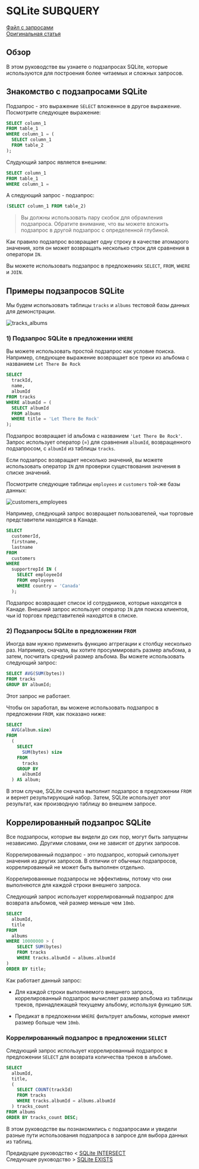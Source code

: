 # SQLite SUBQUERY ######################

[Файл с запросами][querys]   
[Оригинальная статья][origin]

[querys]: ./querys.sql
[origin]: https://www.sqlitetutorial.net/sqlite-subquery/

## Обзор ##############################

В этом руководстве вы узнаете о подзапросах SQLite, которые используются для построения более читаемых и сложных запросов.

## Знакомство с подзапросами SQLite ###

Подзапрос - это выражение `SELECT` вложенное в другое выражение. Посмотрите следующее выражение:

~~~ SQL ~~~~~~~~~~~~~~~~~~~~~~~~~~~~~~~
SELECT column_1
FROM table_1
WHERE column_1 = (
  SELECT column_1
  FROM table_2
);
~~~~~~~~~~~~~~~~~~~~~~~~~~~~~~~~~~~~~~~

Слудующий запрос является внешним:

~~~ SQL ~~~~~~~~~~~~~~~~~~~~~~~~~~~~~~~
SELECT column_1
FROM table_1
WHERE column_1 =
~~~~~~~~~~~~~~~~~~~~~~~~~~~~~~~~~~~~~~~

А следующий запрос - подзапрос:

~~~ SQL ~~~~~~~~~~~~~~~~~~~~~~~~~~~~~~~
(SELECT column_1 FROM table_2)
~~~~~~~~~~~~~~~~~~~~~~~~~~~~~~~~~~~~~~~

> Вы должны использовать пару скобок для обрамления подзапроса. Обратите внимание, что вы можете вложить подзапрос в другой подзапрос с определенной глубиной.

Как правило подзапрос возвращает одну строку в качестве атомарого значения, хотя он может возвращать несколько строк для сравнения в оператори `IN`.

Вы можете использовать подзапрос в предложениях `SELECT`, `FROM`, `WHERE` и `JOIN`.

## Примеры подзапросов SQLite #########

Мы будем использовать таблицы `tracks` и `albums` тестовой базы данных для демонстрации.

![tracks_albums][]

### 1) Подзапрос SQLite в предложении `WHERE`

Вы можете использовать простой подзапрос как условие поиска. Например, следующее выражение возвращает все треки из альбома с названием `Let There Be Rock`

~~~ SQL ~~~~~~~~~~~~~~~~~~~~~~~~~~~~~~~
SELECT 
  trackId,
  name,
  albumId
FROM tracks
WHERE albumId = (
  SELECT albumId
  FROM albums
  WHERE title = 'Let There Be Rock'
);
~~~~~~~~~~~~~~~~~~~~~~~~~~~~~~~~~~~~~~~

Подзапрос возвращает id альбома с названием `'Let There Be Rock'`. Запрос использует оператор (=) для сравнения `albumId`, возвращенного подзапросом, с `albumId` из таблицы `tracks`.

Если подзапрос возвращает несколько значений, вы можете использовать оператор `IN` для проверки существования значения в списке значений.

Посмотрите следующие таблицы `employees` и `customers` той-же базы данных:

![customers_employees][]

Например, следующий запрос возвращает пользователей, чьи торговые представители находятся в Канаде.

~~~ SQL ~~~~~~~~~~~~~~~~~~~~~~~~~~~~~~~
SELECT 
  customerId,
  firstname,
  lastname
FROM
  customers
WHERE
  supportrepId IN (
    SELECT employeeId
    FROM employees
    WHERE country = 'Canada'
  );
~~~~~~~~~~~~~~~~~~~~~~~~~~~~~~~~~~~~~~~

Подзапрос возвращает список id сотрудников, которые находятся в Канаде. Внешний запрос использует оператор `IN` для поиска клиентов, чьи id торговx представителей находятся в списке.

### 2) Подзапросы SQLite в предложении `FROM`

Иногда вам нужно применить функцию аггрегации к столбцу несколько раз. Например, сначала, вы хотите просуммировать размер альбома, а затем, посчитать средний размер альбома. Вы можете использовать следующий запрос:

~~~ SQL ~~~~~~~~~~~~~~~~~~~~~~~~~~~~~~~
SELECT AVG(SUM(bytes))
FROM tracks
GROUP BY albumId;
~~~~~~~~~~~~~~~~~~~~~~~~~~~~~~~~~~~~~~~

Этот запрос не работает.

Чтобы он заработал, вы можене использовать подзапрос в предложении `FROM`, как показано ниже:

~~~ SQL ~~~~~~~~~~~~~~~~~~~~~~~~~~~~~~~
SELECT
  AVG(album.size)
FROM
  (
    SELECT
      SUM(bytes) size
    FROM
      tracks
    GROUP BY 
      albumId
  ) AS album;
~~~~~~~~~~~~~~~~~~~~~~~~~~~~~~~~~~~~~~~

В этом случае, SQLite сначала выполнит подзапрос в предложении `FROM` и вернет результирующий набор. Затем, SQLite использует этот результат, как производную таблицу во внешнем запросе.

## Коррелированный подзапрос SQLite #########

Все подзапросы, которые вы видели до сих пор, могут быть запущены независимо. Другими словами, они не зависят от других запросов.

Коррелированный подзапрос - это подзапрос, который сипользует значения из других запросов. В отличии от обычных подзапросов, коррелированный не может быть выполнен отдельно.

Коррелированнные подзапросы не эффективны, потому что они выполняются для каждой строки внешнего запроса.

Следующий запрос использует коррелированный подзапрос для возврата альбомов, чей размер меньше чем `10mb`.

~~~ SQL ~~~~~~~~~~~~~~~~~~~~~~~~~~~~~~~
SELECT 
  albumId,
  title
FROM
  albums
WHERE 10000000 > (
    SELECT SUM(bytes)
    FROM tracks
    WHERE tracks.albumId = albums.albumId
)
ORDER BY title;
~~~~~~~~~~~~~~~~~~~~~~~~~~~~~~~~~~~~~~~

Как работает данный запрос:

- Для каждой строки выполняемого внешнего запроса, коррелированный подзапрос вычисляет размер альбома из таблицы треков, принадлежащей текущему альбому, используя функцию `SUM`.

- Предикат в предложении `WHERE` фильтрует альбомы, которые имеют размер больше чем `10mb`.

### Коррелированный подзапрос в предложении `SELECT`

Следующий запрос использует коррелированный подзапрос в предложении `SELECT` для возврата количества треков в альбоме.

~~~ SQL ~~~~~~~~~~~~~~~~~~~~~~~~~~~~~~~
SELECT 
  albumId,
  title,
  (
    SELECT COUNT(trackId)
    FROM tracks
    WHERE tracks.albumId = albums.albumId
  ) tracks_count
FROM albums
ORDER BY tracks_count DESC;
~~~~~~~~~~~~~~~~~~~~~~~~~~~~~~~~~~~~~~~

В этом руководстве вы познакомились с подзапросами и увидели разные пути использования подзапроса в запросе для выбора данных из таблиц.

Предидущее руководство < [SQLite INTERSECT][prev]  
Следующее руководство > [SQLite EXISTS][next]

[prev]: ../21_Intersect/translate.md
[next]: ../23_Exists/translate.md

[tracks_albums]: ./tracks_albums.png
[customers_employees]: ./customers_employees.png